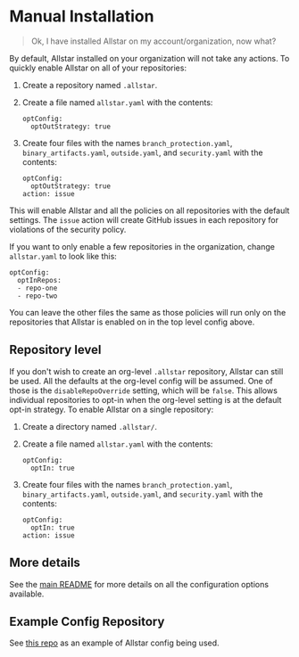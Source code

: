 # **Manual Installation**

> Ok, I have installed Allstar on my account/organization, now what?

By default, Allstar installed on your organization will not take any actions. To
quickly enable Allstar on all of your repositories:

1. Create a repository named `.allstar`.
1. Create a file named `allstar.yaml` with the contents:
   ```
   optConfig:
     optOutStrategy: true
   ```
1. Create four files with the names `branch_protection.yaml`,
   `binary_artifacts.yaml`, `outside.yaml`, and `security.yaml` with the
   contents:

   ```
   optConfig:
     optOutStrategy: true
   action: issue
   ```
This will enable Allstar and all the policies on all repositories with the
default settings. The `issue` action will create GitHub issues in each repository for
violations of the security policy.

If you want to only enable a few repositories in the organization, change
`allstar.yaml` to look like this:

```
optConfig:
  optInRepos:
  - repo-one
  - repo-two
```

You can leave the other files the same as those policies will run only on the
repositories that Allstar is enabled on in the top level config above.

## Repository level

If you don't wish to create an org-level `.allstar` repository, Allstar can still be
used. All the defaults at the org-level config will be assumed. One of those is
the `disableRepoOverride` setting, which will be `false`. This allows individual
repositories to opt-in when the org-level setting is at the default opt-in strategy. To
enable Allstar on a single repository:

1. Create a directory named `.allstar/`.
1. Create a file named `allstar.yaml` with the contents:
   ```
   optConfig:
     optIn: true
   ```
1. Create four files with the names `branch_protection.yaml`,
   `binary_artifacts.yaml`, `outside.yaml`, and `security.yaml` with the
   contents:

   ```
   optConfig:
     optIn: true
   action: issue
   ```
## More details

See the [main README](README.md) for more details on all the configuration
options available.

## Example Config Repository

See [this repo](https://github.com/GoogleContainerTools/.allstar) as an example
of Allstar config being used.
